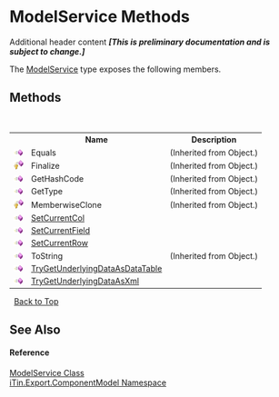 # ModelService Methods
Additional header content _**\[This is preliminary documentation and is subject to change.\]**_

The <a href="f213397c-98d2-e1a7-3dad-4b15918fbe84">ModelService</a> type exposes the following members.


## Methods
&nbsp;<table><tr><th></th><th>Name</th><th>Description</th></tr><tr><td>![Public method](media/pubmethod.gif "Public method")</td><td>Equals</td><td> (Inherited from Object.)</td></tr><tr><td>![Protected method](media/protmethod.gif "Protected method")</td><td>Finalize</td><td> (Inherited from Object.)</td></tr><tr><td>![Public method](media/pubmethod.gif "Public method")</td><td>GetHashCode</td><td> (Inherited from Object.)</td></tr><tr><td>![Public method](media/pubmethod.gif "Public method")</td><td>GetType</td><td> (Inherited from Object.)</td></tr><tr><td>![Protected method](media/protmethod.gif "Protected method")</td><td>MemberwiseClone</td><td> (Inherited from Object.)</td></tr><tr><td>![Public method](media/pubmethod.gif "Public method")</td><td><a href="ce62342e-1107-75fe-4021-0b4e48f1031b">SetCurrentCol</a></td><td /></tr><tr><td>![Public method](media/pubmethod.gif "Public method")</td><td><a href="051fd881-124e-d414-f26e-b735218515bb">SetCurrentField</a></td><td /></tr><tr><td>![Public method](media/pubmethod.gif "Public method")</td><td><a href="14c47e11-27cc-8cf2-c0fc-eaa607e55ecd">SetCurrentRow</a></td><td /></tr><tr><td>![Public method](media/pubmethod.gif "Public method")</td><td>ToString</td><td> (Inherited from Object.)</td></tr><tr><td>![Public method](media/pubmethod.gif "Public method")</td><td><a href="a5b99a9d-f66f-1378-4e43-00af1d7053ab">TryGetUnderlyingDataAsDataTable</a></td><td /></tr><tr><td>![Public method](media/pubmethod.gif "Public method")</td><td><a href="23a04557-0420-e804-053c-dcc70757633c">TryGetUnderlyingDataAsXml</a></td><td /></tr></table>&nbsp;
<a href="#modelservice-methods">Back to Top</a>

## See Also


#### Reference
<a href="f213397c-98d2-e1a7-3dad-4b15918fbe84">ModelService Class</a><br /><a href="55171ca4-890c-0ab2-e812-efe82bc0b686">iTin.Export.ComponentModel Namespace</a><br />